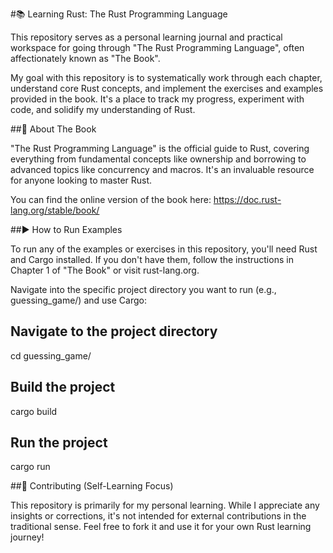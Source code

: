 #📚 Learning Rust: The Rust Programming Language

This repository serves as a personal learning journal and practical workspace for going through "The Rust Programming Language", often affectionately known as "The Book".

My goal with this repository is to systematically work through each chapter, understand core Rust concepts, and implement the exercises and examples provided in the book. It's a place to track my progress, experiment with code, and solidify my understanding of Rust.

##📖 About The Book

"The Rust Programming Language" is the official guide to Rust, covering everything from fundamental concepts like ownership and borrowing to advanced topics like concurrency and macros. It's an invaluable resource for anyone looking to master Rust.

You can find the online version of the book here: https://doc.rust-lang.org/stable/book/

##▶️ How to Run Examples

To run any of the examples or exercises in this repository, you'll need Rust and Cargo installed. If you don't have them, follow the instructions in Chapter 1 of "The Book" or visit rust-lang.org.

Navigate into the specific project directory you want to run (e.g., guessing_game/) and use Cargo:

## Navigate to the project directory
cd guessing_game/

## Build the project
cargo build

## Run the project
cargo run


##🤝 Contributing (Self-Learning Focus)

This repository is primarily for my personal learning. While I appreciate any insights or corrections, it's not intended for external contributions in the traditional sense. Feel free to fork it and use it for your own Rust learning journey!
